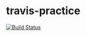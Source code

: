 # travis-practice
[![Build Status](https://api.travis-ci.org/FAC-Sixteen/travis-practice.svg?branch=master)](https://travis-ci.org/FAC-Sixteen/travis-practice)
